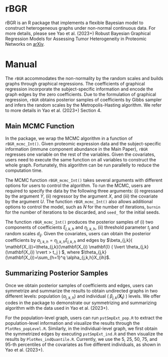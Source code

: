 # rBGR
rBGR is an R package that implements a flexible Bayesian model to construct heterogeneous graphs under non-normal continuous data. For more details, please see Yao et al. (2023+)  Robust Bayesian Graphical Regression Models for Assessing Tumor Heterogeneity in Proteomic Networks on [arXiv](https://arxiv.org/abs/2310.18474).

# Manual
The `rBGR` accommodates the non-normality by the random scales and builds graphs through graphical regressions. The coefficients of graphical regression incorporate the subject-specific information and encode the graph edges by the zero coefficients. Due to the formulation of graphical regression, `rBGR` obtains posterior samples of coefficients by Gibbs sampler and infers the random scales by the Metropolis-Hasting algorithm. We refer to more details in Yao et al. (2023+) Section 4. 

## Main MCMC Function
In the package, we wrap the MCMC algorithm in a function of `rBGR_mcmc_Int()`. Given proteomic expression data and the subject-specific information (immune component abundance in the Main Paper), `rBGR` regresses one variable on the rest of the variables. Given the covariates, users need to execute the same function on all variables to construct the whole graph. Fortunately, this algorithm can be run parallelly to reduce the computation time. 
 
The MCMC function `rBGR_mcmc_Int()` takes several arguments with different options for users to control the algorithm. To run the MCMC, users are required to specify the data by the following three arguments: (i) regressand by the argument $Y$, (ii) regressor by the argument $X$, and (iii) the covariate by the argument $U$. The function `rBGR_mcmc_Int()` also allows additional options to control the model, such as $N$ for the number of iterations, `burnin` for the number of iterations to be discarded, and `seed_` for the initial seeds. 

The function `rBGR_mcmc_Int()` produces the posterior samples of (i) two components of coefficients $\xi_{j,k,h}$ and $\eta_{j,k,h}$, (ii) threshold parameter $t_j$ and random scales $d_{ij}$. Given the covariates, users can obtain the posterior coefficients by $\alpha_{j,k,h}=\eta_{j,k,h}\xi_{j,k,h}$ and edges by $\beta_{j,k}( \mathbf{X_i})=\theta_{j,k}(\mathbf{X_i}) \mathbf{I} ( \lvert \theta_{j,k}(\mathbf{X_i}) \rvert > t_j ) $, where $\theta_{j,k}(\mathbf{X_i})=\sum_{h=1}^q \alpha_{j,k,h}X_{ih}$.

 
## Summarizing Posterior Samples
Once we obtain posterior samples of coefficients and edges, users can symmetrize and summarize the results to obtain undirected graphs in two different levels: population ($\alpha_{j,k,h}$) and individual ( $\beta_{j,k}( \mathbf{X_i})$ ) levels. We offer codes in the package to demonstrate our symmetrizing and summarizing algorithm with the data used in Yao et al. (2023+).

For the population-level graph, users can run `pstSmpExt_pop.R` to extract the population-level information and visualize the results through the `PlotRes_popLevel.R`. Similarly, in the individual-level graph, we first obtain the symmetrized edges by executing `pstSmpExt_ind.R` and then visualize the results by `PlotRes_indQuantile.R`. Currently, we use the 5, 25, 50, 75, and 95-th percentiles of the covariates as five different individuals, as shown in Yao et al. (2023+).

